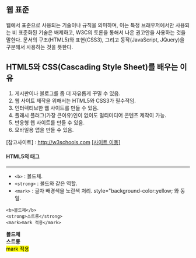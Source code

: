 ## 웹 표준 
웹에서 표준으로 사용되는 기술이나 규칙을 의미하며, 이는 특정 브래우저에서만 사용되는 비 표준화된 기술은 배제하고, W3C의 토론을 통해서 나온 권고안을 사용하는 것을 말한다.  문서의 구조(HTML5)와 표현(CSS3), 그리고 동작(JavaScript, JQuery)을 구분해서 사용하는 것을 뜻한다.
 

## HTML5와 CSS(Cascading Style Sheet)를 배우는 이유
	
1. 게시판이나 블로그를 좀 더 자유롭게 꾸밀 수 있음.
2. 웹 사이트 제작을 위해서는 HTML5와 CSS3가 필수적임.
3. 인터렉티브한 웹 사이트를 만들 수 있음.
4. 플래시 플러그(가장 큰이유)인이 없이도 멀티미디어 콘텐츠 제작이 가능.
5. 반응형 웹 사이트를 만들 수 있음.
6. 모바일용 앱을 만들 수 있음.
 	
[참고사이트] : http://w3schools.com <a href="http://w3schools.com">[사이트 이동]</a>
	
 
 
#### HTML5의 태그
------------------
* ```<b>``` : 볼드체.
* ```<strong>``` : 볼드와 같은 역할.
* ```<mark>``` : 글자 배경색을 노란색 처리. style="background-color:yellow; 와 동일.

```
<b>볼드체</b>
<strong>스트롱</strong>
<mark>mark 적용</mark>

```

<b>볼드체</b><br>
<strong>스트롱</strong><br>
<mark>mark 적용</mark><br>

	